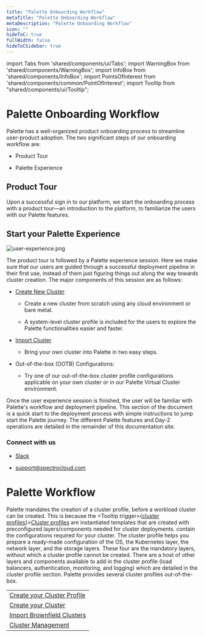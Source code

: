 ```yaml
---
title: "Palette Onboarding Workflow"
metaTitle: "Palette Onboarding Workflow"
metaDescription: "Palette Onboarding Workflow"
icon: ""
hideToC: true
fullWidth: false
hideToCSidebar: true
---
```


import Tabs from 'shared/components/ui/Tabs';
import WarningBox from 'shared/components/WarningBox';
import InfoBox from 'shared/components/InfoBox';
import PointsOfInterest from 'shared/components/common/PointOfInterest';
import Tooltip from "shared/components/ui/Tooltip";



# Palette Onboarding Workflow

Palette has a well-organized product onboarding process to streamline user-product adoption. The two significant steps of our onboarding workflow are:

* Product Tour

* Palette Experience

## Product Tour
Upon a successful sign in to our platform, we start the onboarding process with a product tour—an introduction to the platform, to familiarize the users with our Palette features.


## Start your Palette Experience 

![user-experience.png](/user-experience.png)


The product tour is followed by a Palette experience session.  Here we make sure that our users are guided through a successful deployment pipeline in their first use, instead of them just figuring things out along the way towards cluster creation.  The major components of this session are as follows:

* [Create New Cluster](/clusters)

  * Create a new cluster from scratch using any cloud environment or bare metal.

  * A system-level cluster profile is included for the users to explore the Palette functionalities easier and faster. 

* [Import Cluster](/clusters/brownfield-clusters#overview)
  * Bring your own cluster into Palette in two easy steps.

* Out-of-the-box (OOTB) Configurations:
  * Try one of our out-of-the-box cluster profile configurations applicable on your own cluster or in our Palette Virtual Cluster environment.

<InfoBox>
Once the user experience session is finished, the user will be familiar with Palette's workflow and deployment pipeline. This section of the document is a quick start to the deployment process with simple instructions to jump start the Palette journey. The different Palette features and Day-2 operations are detailed in the remainder of this documentation site.
</InfoBox>


### Connect with us
* [Slack](https://spectrocloudcommunity.slack.com/join/shared_invite/zt-g8gfzrhf-cKavsGD_myOh30K24pImLA#/shared-invite/email)

* support@spectrocloud.com


# Palette Workflow

Palette mandates the creation of a cluster profile, before a workload cluster can be created. This is because the <Tooltip trigger={<u>cluster profiles</u>}><a href="/cluster-profiles">Cluster profiles</a> are instantiated
templates that are created with preconfigured layers/components needed for cluster deployments.</Tooltip> contain
the configurations required for your cluster. The cluster profile helps you prepare a ready-made configuration of the
OS, the Kubernetes layer, the network layer, and the storage layers. These four are the mandatory layers, without
which a cluster profile cannot be created. There are a host of other layers and components available to add in the
cluster profile (load balancers, authentication, monitoring, and logging) which are detailed in the cluster
profile section. Palette provides several cluster profiles out-of-the-box.

| |
|--|
|[Create your Cluster Profile](/cluster-profiles/task-define-profile/#creatingclusterprofiles)|
|[Create your Cluster](/clusters)|
|[Import Brownfield Clusters](/clusters/brownfield-clusters/#overview)|
|[Cluster Management](/clusters/cluster-management/#managecl)|
